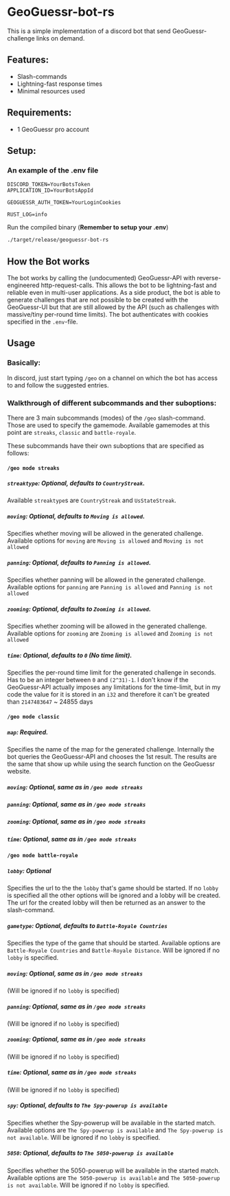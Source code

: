 # GeoGuessr-bot-rs

This is a simple implementation of a discord bot that send GeoGuessr-challenge links on demand.

## Features:
* Slash-commands
* Lightning-fast response times
* Minimal resources used

## Requirements:
* 1 GeoGuessr pro account

## Setup:

### An example of the .env file
```env
DISCORD_TOKEN=YourBotsToken
APPLICATION_ID=YourBotsAppId

GEOGUESSR_AUTH_TOKEN=YourLoginCookies

RUST_LOG=info
```

Run the compiled binary (**Remember to setup your .env**)
```sh
./target/release/geoguessr-bot-rs
```

## How the Bot works

The bot works by calling the (undocumented) GeoGuessr-API with reverse-engineered http-request-calls.
This allows the bot to be lightning-fast and reliable even in multi-user applications.
As a side product, the bot is able to generate challenges that are not possible to be created with
the GeoGuessr-UI but that are still allowed by the API (such as challenges with massive/tiny per-round time limits).
The bot authenticates with cookies specified in the `.env`-file.

## Usage

### Basically:
In discord, just start typing `/geo` on a channel on which the bot has access to and follow the suggested entries.

### Walkthrough of different subcommands and ther suboptions:

There are 3 main subcommands (modes) of the `/geo` slash-command.
Those are used to specify the gamemode. Available gamemodes at this point are `streaks`, `classic` and `battle-royale`.

These subcommands have their own suboptions that are specified as follows:

#### `/geo mode streaks`

##### `streaktype`: Optional, defaults to `CountryStreak`.
Available `streaktype`s are `CountryStreak` and `UsStateStreak`.

##### `moving`: Optional, defaults to `Moving is allowed`.
Specifies whether moving will be allowed in the generated challenge.
Available options for `moving` are `Moving is allowed` and `Moving is not allowed`

##### `panning`: Optional, defaults to `Panning is allowed`.
Specifies whether panning will be allowed in the generated challenge.
Available options for `panning` are `Panning is allowed` and `Panning is not allowed`

##### `zooming`: Optional, defaults to `Zooming is allowed`.
Specifies whether zooming will be allowed in the generated challenge.
Available options for `zooming` are `Zooming is allowed` and `Zooming is not allowed`

##### `time`: Optional, defaults to `0` (No time limit).
Specifies the per-round time limit for the generated challenge in seconds.
Has to be an integer between `0` and `(2^31)-1`.  I don't know if the GeoGuessr-API actually imposes any limitations for the
time-limit, but in my code the value for it is stored in an `i32` and therefore it can't be greated than `2147483647` ~ 24855 days

#### `/geo mode classic`

##### `map`: Required.
Specifies the name of the map for the generated challenge.
Internally the bot queries the GeoGuessr-API and chooses the 1st result. The results are the same that show up
while using the search function on the GeoGuessr website.

##### `moving`: Optional, same as in `/geo mode streaks`

##### `panning`: Optional, same as in `/geo mode streaks`

##### `zooming`: Optional, same as in `/geo mode streaks`

##### `time`: Optional, same as in `/geo mode streaks`

#### `/geo mode battle-royale`

##### `lobby`: Optional
Specifies the url to the the `lobby` that's game should be started.
If no `lobby` is specified all the other options will be ignored and a lobby will be created.
The url for the created lobby will then be returned as an answer to the slash-command.

##### `gametype`: Optional, defaults to `Battle-Royale Countries`
Specifies the type of the game that should be started.
Available options are `Battle-Royale Countries` and `Battle-Royale Distance`.
Will be ignored if no `lobby` is specified.

##### `moving`: Optional, same as in `/geo mode streaks`
(Will be ignored if no `lobby` is specified)

##### `panning`: Optional, same as in `/geo mode streaks`
(Will be ignored if no `lobby` is specified)

##### `zooming`: Optional, same as in `/geo mode streaks`
(Will be ignored if no `lobby` is specified)

##### `time`: Optional, same as in `/geo mode streaks`
(Will be ignored if no `lobby` is specified)

##### `spy`: Optional, defaults to `The Spy-powerup is available`
Specifies whether the Spy-powerup will be available in the started match.
Available options are `The Spy-powerup is available` and `The Spy-powerup is not available`.
Will be ignored if no `lobby` is specified.

##### `5050`: Optional, defaults to `The 5050-powerup is available`
Specifies whether the 5050-powerup will be available in the started match.
Available options are `The 5050-powerup is available` and `The 5050-powerup is not available`.
Will be ignored if no `lobby` is specified.
